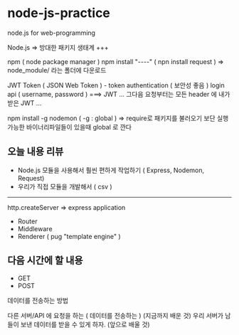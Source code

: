 # node-js-practice
node.js for web-programming

Node.js => 방대한 패키지 생태계 +++

npm ( node package manager )
npm install "----" ( npn install request ) => node_module/ 라는 폴더에 다운로드

JWT Token ( JSON Web Token ) - token authentication ( 보안성 좋음 )
login api ( username, password ) ===> JWT ...
그다음 요청부터는 모든 header 에 내가 받은 JWT ...

npm install -g nodemon ( -g : global )
=> require로 패키지를 불러오기 보단 실행가능한 바이너리파일들이 있을때 global 로 깐다

## 오늘 내용 리뷰
- Node.js 모듈을 사용해서 훨씬 편하게 작업하기 ( Express, Nodemon, Request)
- 우리가 직접 모듈을 개발해서 ( csv )

---

http.createServer => express application

- Router
- Middleware
- Renderer ( pug "template engine" )

## 다음 시간에 할 내용
- GET
- POST

데이터를 전송하는 방법

다른 서버/API 에 요청을 하는 ( 데이터를 전송하는 ) (지금까지 배운 것)
우리 서버가 남들이 보낸 데이터를 받을 수 있게 하자. (앞으로 배울 것)
